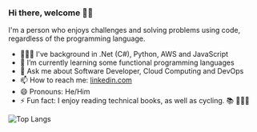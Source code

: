 ### Hi there, welcome 👋🏻

I'm a person who enjoys challenges and solving problems using code, regardless of the programming language.

- 👨🏻‍💻 I've background in .Net (C#), Python, AWS and JavaScript
- 🌱 I’m currently learning some functional programming languages
- 💬 Ask me about Software Developer, Cloud Computing and DevOps
- 📫 How to reach me: [linkedin.com](https://www.linkedin.com/in/vinicius-schuck)
- 😄 Pronouns: He/Him
- ⚡ Fun fact: I enjoy reading technical books, as well as cycling. 📚 🚵🏻‍♂️

![Top Langs](https://github-readme-stats.vercel.app/api/top-langs/?username=vdschuck&hide=html,CSS&layout=compact&theme=dark&hide_border=true&langs_count=8)
